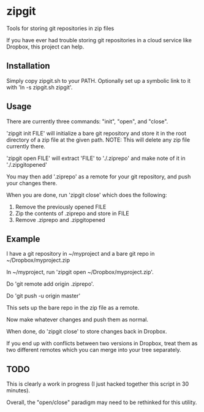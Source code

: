 zipgit
======

Tools for storing git repositories in zip files

If you have ever had trouble storing git repositories in a cloud service
like Dropbox, this project can help.

Installation
------------

Simply copy zipgit.sh to your PATH. Optionally set up a symbolic link to
it with 'ln -s zipgit.sh zipgit'.

Usage
-----

There are currently three commands: "init", "open", and "close".

'zipgit init FILE' will initialize a bare git repository and store it
in the root directory of a zip file at the given path. NOTE: This 
will delete any zip file currently there.

'zipgit open FILE' will extract 'FILE' to './.ziprepo' and make note of it
in './.zipgitopened'

You may then add '.ziprepo' as a remote for your git repository, and push your changes there.

When you are done, run 'zipgit close' which does the following:

1. Remove the previously opened FILE
2. Zip the contents of .ziprepo and store in FILE
3. Remove .ziprepo and .zipgitopened

Example
-------

I have a git repository in ~/myproject and a bare git repo in 
~/Dropbox/myproject.zip

In ~/myproject, run 'zipgit open ~/Dropbox/myproject.zip'.

Do 'git remote add origin .ziprepo'.

Do 'git push -u origin master'

This sets up the bare repo in the zip file as a remote.

Now make whatever changes and push them as normal.

When done, do 'zipgit close' to store changes back in Dropbox.

If you end up with conflicts between two versions in Dropbox, treat them as
two different remotes which you can merge into your tree separately.

TODO
----

This is clearly a work in progress (I just hacked together this script in
30 minutes).

Overall, the "open/close" paradigm may need to be rethinked for this 
utility.
